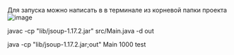 Для запуска можно написать в в терминале из корневой папки проекта
![image](https://github.com/ilyavtln/web-scanner/assets/108632891/4acc7ca3-77b6-4c25-9890-5f2f34a2487a)

<!--Собираем класс и библиотеку-->
javac -cp "lib/jsoup-1.17.2.jar" src/Main.java -d out
<!--Запускаем и передаем аргументы-->
java -cp "lib/jsoup-1.17.2.jar;out" Main 1000 test 

